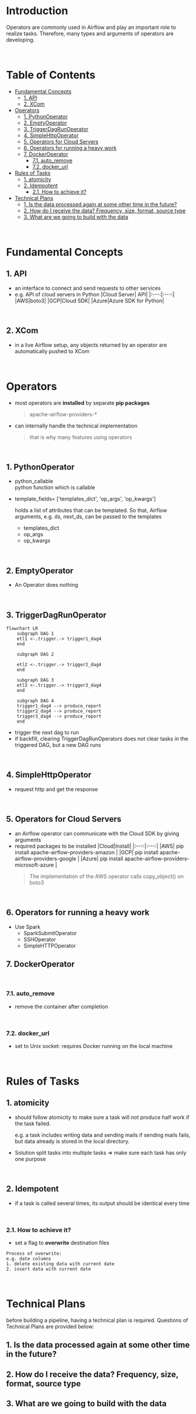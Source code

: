 <!-- omit in toc -->
# Introduction
Operators are commonly used in Airflow and play an important role to realize tasks. Therefore, many types and arguments of operators are developing.

<br />

<!-- omit in toc -->
# Table of Contents
- [Fundamental Concepts](#fundamental-concepts)
  - [1. API](#1-api)
  - [2. XCom](#2-xcom)
- [Operators](#operators)
  - [1. PythonOperator](#1-pythonoperator)
  - [2. EmptyOperator](#2-emptyoperator)
  - [3. TriggerDagRunOperator](#3-triggerdagrunoperator)
  - [4. SimpleHttpOperator](#4-simplehttpoperator)
  - [5. Operators for Cloud Servers](#5-operators-for-cloud-servers)
  - [6. Operators for running a heavy work](#6-operators-for-running-a-heavy-work)
  - [7. DockerOperator](#7-dockeroperator)
    - [7.1. auto_remove](#71-auto_remove)
    - [7.2. docker_url](#72-docker_url)
- [Rules of Tasks](#rules-of-tasks)
  - [1. atomicity](#1-atomicity)
  - [2. Idempotent](#2-idempotent)
    - [2.1. How to achieve it?](#21-how-to-achieve-it)
- [Technical Plans](#technical-plans)
  - [1. Is the data processed again at some other time in the future?](#1-is-the-data-processed-again-at-some-other-time-in-the-future)
  - [2. How do I receive the data? Frequency, size, format, source type](#2-how-do-i-receive-the-data-frequency-size-format-source-type)
  - [3. What are we going to build with the data](#3-what-are-we-going-to-build-with-the-data)

<br />

# Fundamental Concepts

## 1. API
* an interface to connect and send requests to other services
* e.g. API of cloud servers in Python
  |Cloud Server| API|
  |:---:|:---:|
  |AWS|boto3|
  |GCP|Cloud SDK|
  |Azure|Azure SDK for Python|

<br />

## 2. XCom
* in a live Airflow setup, any objects returned by an operator are automatically pushed to XCom

<br />

# Operators
* most operators are **installed** by separate **pip packages**
  > apache-airflow-providers-*
* can internally handle the technical implementation
  > that is why many features using operators 

<br />

## 1. PythonOperator
* python_callable <br />
python function which is callable
* template_fields= ['templates_dict', 'op_args', 'op_kwargs']
  
  holds a list of attributes that can be templated. So that, Airflow arguments, e.g. ds, next_ds, can be passed to the templates

  * templates_dict
  * op_args
  * op_kwargs

<br />

## 2. EmptyOperator
* An Operator does nothing

<br />

## 3. TriggerDagRunOperator
```mermaid
flowchart LR
    subgraph DAG 1
    etl1 <-.trigger.-> trigger1_dag4
    end

    subgraph DAG 2 

    etl2 <-.trigger.-> trigger2_dag4
    end

    subgraph DAG 3
    etl3 <-.trigger.-> trigger3_dag4
    end

    subgraph DAG 4
    trigger1_dag4 --> produce_report
    trigger2_dag4 --> produce_report
    trigger3_dag4 --> produce_report
    end

```

* trigger the next dag to run 
* if backfill, clearing TriggerDagRunOperators does not clear tasks in the triggered DAG, but a new DAG runs
  
<br />

## 4. SimpleHttpOperator
* request http and get the response

<br />

## 5. Operators for Cloud Servers
* an Airflow operator can communicate with the Cloud SDK by giving arguments
* required packages to be installed
  |Cloud|Install|
  |:---:|:---:|
  |AWS| pip install apache-airflow-providers-amazon |
  |GCP| pip install apache-airflow-providers-google |
  |Azure| pip install apache-airflow-providers-microsoft-azure |
  > The implementation of the AWS operator calls copy_object() on boto3

<br />

## 6. Operators for running a heavy work
* Use Spark
  * SparkSubmitOperator
  * SSHOperator
  * SimpleHTTPOperator

## 7. DockerOperator

<br />

### 7.1. auto_remove
* remove the container after completion

<br />

### 7.2. docker_url
* set to Unix socket: requires Docker running on the local machine

<br />

# Rules of Tasks

## 1. atomicity
* should follow atomicity to make sure a task will not produce half work if the task failed. 
  
  e.g. a task includes writing data and sending mails if sending mails fails, but data already is stored in the local directory. 

* Solution
  split tasks into multiple tasks => make sure each task has only one purpose 

<br />

## 2. Idempotent
* if a task is called several times, its output should be identical every time 

<br />

### 2.1. How to achieve it?
* set a flag to **overwrite** destination files
```
Process of overwrite: 
e.g. date columns
1. delete existing data with current date
2. insert data with current date
```
<br />

# Technical Plans
before building a pipeline, having a technical plan is required. Questions of Technical Plans are provided below:

## 1. Is the data processed again at some other time in the future?

## 2. How do I receive the data? Frequency, size, format, source type

## 3. What are we going to build with the data 